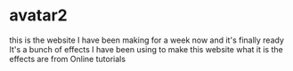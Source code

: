 # avatar2
this is the website I have been making for a week now and it's finally ready It's a bunch of effects I have been using to make this website what it is the effects are from Online tutorials

